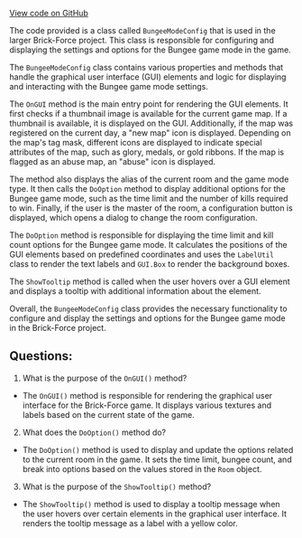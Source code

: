 [View code on GitHub](https://github.com/TieHaxJan/Brick-Force/Assembly-CSharp\BungeeModeConfig.cs)

The code provided is a class called `BungeeModeConfig` that is used in the larger Brick-Force project. This class is responsible for configuring and displaying the settings and options for the Bungee game mode in the game.

The `BungeeModeConfig` class contains various properties and methods that handle the graphical user interface (GUI) elements and logic for displaying and interacting with the Bungee game mode settings.

The `OnGUI` method is the main entry point for rendering the GUI elements. It first checks if a thumbnail image is available for the current game map. If a thumbnail is available, it is displayed on the GUI. Additionally, if the map was registered on the current day, a "new map" icon is displayed. Depending on the map's tag mask, different icons are displayed to indicate special attributes of the map, such as glory, medals, or gold ribbons. If the map is flagged as an abuse map, an "abuse" icon is displayed.

The method also displays the alias of the current room and the game mode type. It then calls the `DoOption` method to display additional options for the Bungee game mode, such as the time limit and the number of kills required to win. Finally, if the user is the master of the room, a configuration button is displayed, which opens a dialog to change the room configuration.

The `DoOption` method is responsible for displaying the time limit and kill count options for the Bungee game mode. It calculates the positions of the GUI elements based on predefined coordinates and uses the `LabelUtil` class to render the text labels and `GUI.Box` to render the background boxes.

The `ShowTooltip` method is called when the user hovers over a GUI element and displays a tooltip with additional information about the element.

Overall, the `BungeeModeConfig` class provides the necessary functionality to configure and display the settings and options for the Bungee game mode in the Brick-Force project.
## Questions: 
 1. What is the purpose of the `OnGUI()` method?
- The `OnGUI()` method is responsible for rendering the graphical user interface for the Brick-Force game. It displays various textures and labels based on the current state of the game.

2. What does the `DoOption()` method do?
- The `DoOption()` method is used to display and update the options related to the current room in the game. It sets the time limit, bungee count, and break into options based on the values stored in the `Room` object.

3. What is the purpose of the `ShowTooltip()` method?
- The `ShowTooltip()` method is used to display a tooltip message when the user hovers over certain elements in the graphical user interface. It renders the tooltip message as a label with a yellow color.